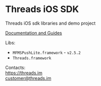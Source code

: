 # Threads iOS SDK
Threads iOS sdk libraries and demo project

[Documentation and Guides](../../wiki)

Libs:

- `MFMSPushLite.framework` - `v2.5.2`
- `Threads.framework`

Contacts:  
https://threads.im  
customer@threads.im
